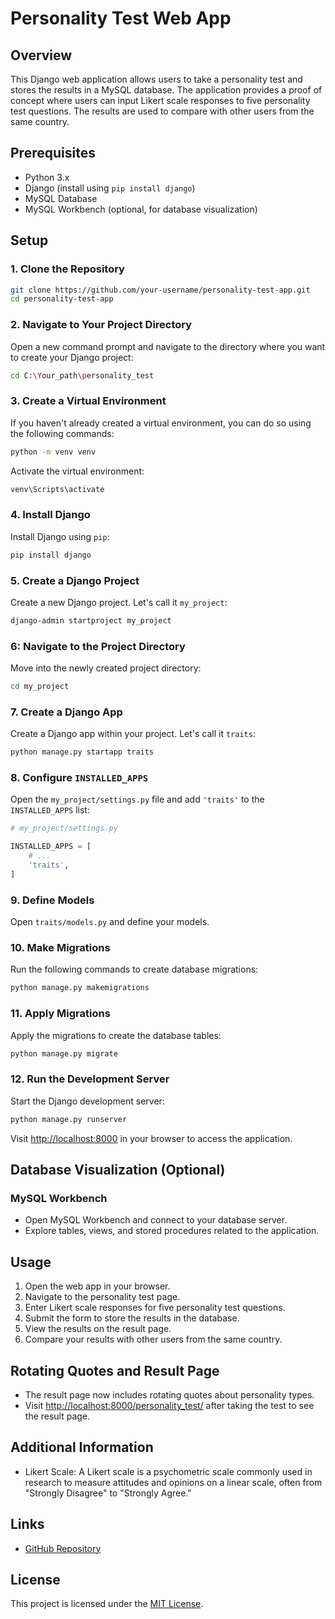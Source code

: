 # Personality Test Web App

## Overview
This Django web application allows users to take a personality test and stores the results in a MySQL database. The application provides a proof of concept where users can input Likert scale responses to five personality test questions. The results are used to compare with other users from the same country.

## Prerequisites
- Python 3.x
- Django (install using `pip install django`)
- MySQL Database
- MySQL Workbench (optional, for database visualization)

## Setup

### 1. Clone the Repository
```bash
git clone https://github.com/your-username/personality-test-app.git
cd personality-test-app
```

### 2. Navigate to Your Project Directory

Open a new command prompt and navigate to the directory where you want to create your Django project:

```bash
cd C:\Your_path\personality_test
```

### 3. Create a Virtual Environment

If you haven't already created a virtual environment, you can do so using the following commands:

```bash
python -m venv venv
```

Activate the virtual environment:

```bash
venv\Scripts\activate
```

### 4. Install Django

Install Django using `pip`:

```bash
pip install django
```

### 5. Create a Django Project

Create a new Django project. Let's call it `my_project`:

```bash
django-admin startproject my_project
```

### 6: Navigate to the Project Directory

Move into the newly created project directory:

```bash
cd my_project
```

### 7. Create a Django App

Create a Django app within your project. Let's call it `traits`:

```bash
python manage.py startapp traits
```

### 8. Configure `INSTALLED_APPS`

Open the `my_project/settings.py` file and add `'traits'` to the `INSTALLED_APPS` list:

```python
# my_project/settings.py

INSTALLED_APPS = [
    # ...
    'traits',
]
```

### 9. Define Models

Open `traits/models.py` and define your models.

### 10. Make Migrations

Run the following commands to create database migrations:

```bash
python manage.py makemigrations
```

### 11. Apply Migrations

Apply the migrations to create the database tables:

```bash
python manage.py migrate
```

### 12. Run the Development Server

Start the Django development server:

```bash
python manage.py runserver
```

Visit [http://localhost:8000](http://localhost:8000) in your browser to access the application.

## Database Visualization (Optional)

### MySQL Workbench
- Open MySQL Workbench and connect to your database server.
- Explore tables, views, and stored procedures related to the application.

## Usage
1. Open the web app in your browser.
2. Navigate to the personality test page.
3. Enter Likert scale responses for five personality test questions.
4. Submit the form to store the results in the database.
5. View the results on the result page.
6. Compare your results with other users from the same country.

## Rotating Quotes and Result Page
- The result page now includes rotating quotes about personality types.
- Visit [http://localhost:8000/personality_test/](http://localhost:8000/personality_test/) after taking the test to see the result page.

## Additional Information
- Likert Scale: A Likert scale is a psychometric scale commonly used in research to measure attitudes and opinions on a linear scale, often from "Strongly Disagree" to "Strongly Agree."

## Links
- [GitHub Repository](https://github.com/Isafarii/bigfive-app)

## License
This project is licensed under the [MIT License](LICENSE).